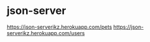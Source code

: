 # json-server

https://json-serverikz.herokuapp.com/pets
https://json-serverikz.herokuapp.com/users
